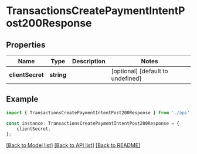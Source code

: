 # TransactionsCreatePaymentIntentPost200Response


## Properties

Name | Type | Description | Notes
------------ | ------------- | ------------- | -------------
**clientSecret** | **string** |  | [optional] [default to undefined]

## Example

```typescript
import { TransactionsCreatePaymentIntentPost200Response } from './api';

const instance: TransactionsCreatePaymentIntentPost200Response = {
    clientSecret,
};
```

[[Back to Model list]](../README.md#documentation-for-models) [[Back to API list]](../README.md#documentation-for-api-endpoints) [[Back to README]](../README.md)
